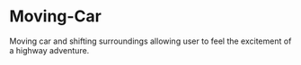 # Moving-Car
Moving car and shifting surroundings allowing user to feel the excitement of a highway adventure.
